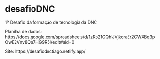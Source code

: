 # desafioDNC
1º Desafio da formação de tecnologia da DNC
<p>Planilha de dados: https://docs.google.com/spreadsheets/d/1zRp21GQhIJVjkcraEr2CWXBq3pOwE2Vny8Qg7HG9R5I/edit#gid=0</p>
<p>Site: https://desafiodnctiago.netlify.app/</p>
